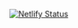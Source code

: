 [![Netlify Status](https://api.netlify.com/api/v1/badges/fd532818-a5dc-41cf-b012-3ec40f1f202c/deploy-status)](https://app.netlify.com/sites/snazzy-meringue-22dba5/deploys)
 
